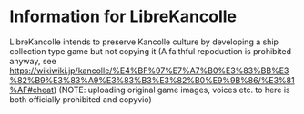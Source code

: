 # Information for LibreKancolle

LibreKancolle intends to preserve Kancolle culture by developing a ship collection type game but not copying it (A faithful repoduction is prohibited anyway, see https://wikiwiki.jp/kancolle/%E4%BF%97%E7%A7%B0%E3%83%BB%E3%82%B9%E3%83%A9%E3%83%B3%E3%82%B0%E9%9B%86/%E3%81%AF#cheat)
(NOTE: uploading original game images, voices etc. to here is both officially prohibited and copyvio)